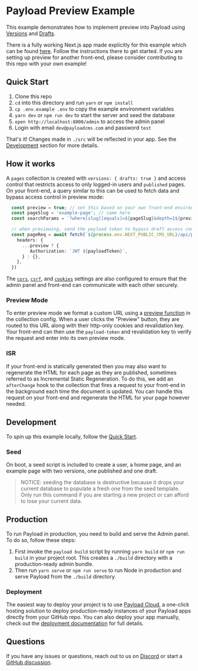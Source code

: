 # Payload Preview Example

This example demonstrates how to implement preview into Payload using [Versions](https://payloadcms.com/docs/versions/overview) and [Drafts](https://payloadcms.com/docs/versions/drafts).

There is a fully working Next.js app made explicitly for this example which can be found [here](../nextjs). Follow the instructions there to get started. If you are setting up preview for another front-end, please consider contributing to this repo with your own example!

## Quick Start

1. Clone this repo
2. `cd` into this directory and run `yarn` or `npm install`
3. `cp .env.example .env` to copy the example environment variables
4. `yarn dev` or `npm run dev` to start the server and seed the database
5. `open http://localhost:8000/admin` to access the admin panel
6. Login with email `dev@payloadcms.com` and password `test`

That's it! Changes made in `./src` will be reflected in your app. See the [Development](#development) section for more details.

## How it works

A `pages` collection is created with `versions: { drafts: true }` and access control that restricts access to only logged-in users and `published` pages. On your front-end, a query similar to this can be used to fetch data and bypass access control in preview mode:

```ts
  const preview = true; // set this based on your own front-end environment (see `Preview Mode` below)
  const pageSlug = 'example-page'; // same here
  const searchParams = `?where[slug][equals]=${pageSlug}&depth=1${preview ? `&draft=true` : ''}`

  // when previewing, send the payload token to bypass draft access control
  const pageReq = await fetch(`${process.env.NEXT_PUBLIC_CMS_URL}/api/pages${searchParams}`, {
    headers: {
      ...preview ? {
         Authorization: `JWT ${payloadToken}`,
      } : {},
    },
  })
```

The [`cors`](https://payloadcms.com/docs/production/preventing-abuse#cross-origin-resource-sharing-cors), [`csrf`](https://payloadcms.com/docs/production/preventing-abuse#cross-site-request-forgery-csrf), and [`cookies`](https://payloadcms.com/docs/authentication/config#options) settings are also configured to ensure that the admin panel and front-end can communicate with each other securely.

### Preview Mode

To enter preview mode we format a custom URL using a [preview function](https://payloadcms.com/docs/configuration/collections#preview) in the collection config. When a user clicks the "Preview" button, they are routed to this URL along with their http-only cookies and revalidation key. Your front-end can then use the `payload-token` and revalidation key to verify the request and enter into its own preview mode.

### ISR

If your front-end is statically generated then you may also want to regenerate the HTML for each page as they are published, sometimes referred to as Incremental Static Regeneration. To do this, we add an `afterChange` hook to the collection that fires a request to your front-end in the background each time the document is updated. You can handle this request on your front-end and regenerate the HTML for your page however needed.

## Development

To spin up this example locally, follow the [Quick Start](#quick-start).

### Seed

On boot, a seed script is included to create a user, a home page, and an example page with two versions, one published and one draft.

> NOTICE: seeding the database is destructive because it drops your current database to populate a fresh one from the seed template. Only run this command if you are starting a new project or can afford to lose your current data.

## Production

To run Payload in production, you need to build and serve the Admin panel. To do so, follow these steps:

1. First invoke the `payload build` script by running `yarn build` or `npm run build` in your project root. This creates a `./build` directory with a production-ready admin bundle.
1. Then run `yarn serve` or `npm run serve` to run Node in production and serve Payload from the `./build` directory.

### Deployment

The easiest way to deploy your project is to use [Payload Cloud](https://payloadcms.com/new/import), a one-click hosting solution to deploy production-ready instances of your Payload apps directly from your GitHub repo. You can also deploy your app manually, check out the [deployment documentation](https://payloadcms.com/docs/production/deployment) for full details.

## Questions

If you have any issues or questions, reach out to us on [Discord](https://discord.com/invite/payload) or start a [GitHub discussion](https://github.com/payloadcms/payload/discussions).
